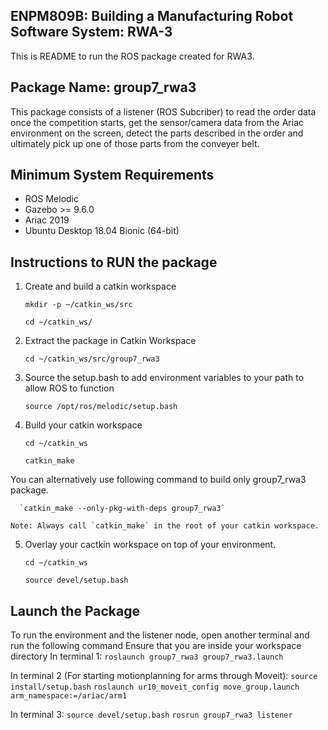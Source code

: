 ## **ENPM809B: Building a Manufacturing Robot Software System: RWA-3**

This is README to run the ROS package created for RWA3. 

## **Package Name: group7_rwa3**
This package consists of a listener (ROS Subcriber) to read the order data once the competition starts, get the sensor/camera data from the Ariac environment on the screen, detect the parts described in the order and ultimately pick up one of those parts from the conveyer belt. 


## **Minimum System Requirements**
  * ROS Melodic 
  * Gazebo >= 9.6.0 
  * Ariac 2019
  * Ubuntu Desktop 18.04 Bionic (64-bit)


## **Instructions to RUN the package**
1. Create and build a catkin workspace

      `mkdir -p ~/catkin_ws/src`
       
      `cd ~/catkin_ws/`

2.  Extract the package in Catkin Workspace

      `cd ~/catkin_ws/src/group7_rwa3`
         
3. Source the setup.bash to add environment variables to your path to allow ROS to function

      `source /opt/ros/melodic/setup.bash`

4. Build your catkin workspace

      `cd ~/catkin_ws`
       
      `catkin_make`

  You can alternatively use following command to build only group7_rwa3 package.

      `catkin_make --only-pkg-with-deps group7_rwa3`

    Note: Always call `catkin_make` in the root of your catkin workspace. 

5. Overlay your cactkin workspace on top of your environment.

     `cd ~/catkin_ws`

     `source devel/setup.bash`
 
## **Launch the Package**

To run the environment and the listener node, open another terminal and run the following command
Ensure that you are inside your workspace directory
   In terminal 1:
     `roslaunch group7_rwa3 group7_rwa3.launch`
   
   In terminal 2 (For starting motionplanning for arms through Moveit):
     `source install/setup.bash`
     `roslaunch ur10_moveit_config move_group.launch arm_namespace:=/ariac/arm1`

   In terminal 3:
     `source devel/setup.bash`
     `rosrun group7_rwa3 listener`








